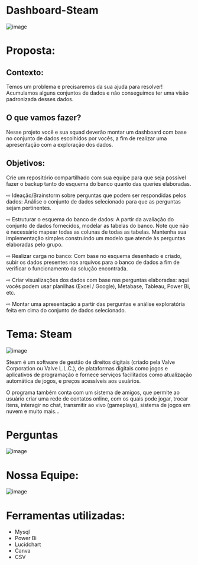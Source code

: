 # Dashboard-Steam
![image](https://user-images.githubusercontent.com/116724832/224562435-67d1e5fc-f12e-459b-b618-109c2acf9e1d.png)
# Proposta:

## Contexto:
Temos um problema e precisaremos da sua ajuda para resolver!
Acumulamos alguns conjuntos de dados e não conseguimos ter uma visão padronizada desses dados.

<h2> O que vamos fazer?</h2>
Nesse projeto você e sua squad deverão montar um dashboard com base no conjunto de dados escolhidos por vocês,
a fim de realizar uma apresentação com a exploração dos dados.

## Objetivos:

Crie um repositório compartilhado com sua equipe para que seja possível fazer o backup tanto do esquema do banco quanto das queries elaboradas.

⇨ Ideação/Brainstorm sobre perguntas que podem ser respondidas pelos dados: Análise o conjunto de dados selecionado para que as
perguntas sejam pertinentes.

⇨ Estruturar o esquema do banco de dados: A partir da avaliação do conjunto de dados fornecidos, modelar as tabelas do banco. Note que não é necessário mapear todas as colunas de todas as tabelas. Mantenha sua implementação simples construindo um modelo que atende às perguntas elaboradas pelo grupo.

⇨ Realizar carga no banco: Com base no esquema desenhado e criado, subir os dados presentes nos arquivos para o banco de dados a fim de verificar o funcionamento da solução encontrada.

⇨ Criar visualizações dos dados com base nas perguntas elaboradas: aqui vocês podem usar planilhas (Excel / Google), Metabase, Tableau, Power Bi, etc.

⇨ Montar uma apresentação a partir das perguntas e análise exploratória feita em cima do conjunto de dados selecionado.

# Tema: Steam

![image](https://user-images.githubusercontent.com/116724832/224697143-4a570435-95c7-4a7f-b273-08c045620871.png)

Steam é um software de gestão de direitos digitais (criado pela Valve Corporation ou Valve L.L.C.), de plataformas digitais como jogos e aplicativos de programação e fornece serviços facilitados como atualização automática de jogos, e preços acessíveis aos usuários.

O programa também conta com um sistema de amigos, que permite ao usuário criar uma rede de contatos online, com os quais pode jogar, trocar itens, interagir no chat, transmitir ao vivo (gameplays), sistema de jogos em nuvem e muito mais...

# Perguntas

![image](https://user-images.githubusercontent.com/116724832/224872992-cb29c4d8-279f-4add-8fa5-b6956206fec9.png)

# Nossa Equipe:

![image](https://user-images.githubusercontent.com/116724832/224569253-5e8faa4d-4ca5-455c-b1a5-1710d707345a.png)

# Ferramentas utilizadas:

- Mysql
- Power Bi
- Lucidchart
- Canva 
- CSV 
